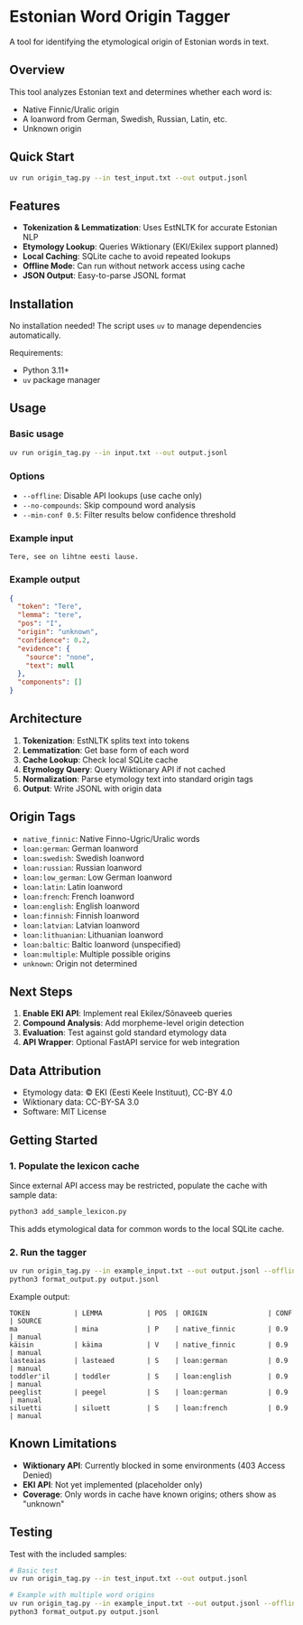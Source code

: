 # Estonian Word Origin Tagger

A tool for identifying the etymological origin of Estonian words in text.

## Overview

This tool analyzes Estonian text and determines whether each word is:
- Native Finnic/Uralic origin
- A loanword from German, Swedish, Russian, Latin, etc.
- Unknown origin

## Quick Start

```bash
uv run origin_tag.py --in test_input.txt --out output.jsonl
```

## Features

- **Tokenization & Lemmatization**: Uses EstNLTK for accurate Estonian NLP
- **Etymology Lookup**: Queries Wiktionary (EKI/Ekilex support planned)
- **Local Caching**: SQLite cache to avoid repeated lookups
- **Offline Mode**: Can run without network access using cache
- **JSON Output**: Easy-to-parse JSONL format

## Installation

No installation needed! The script uses `uv` to manage dependencies automatically.

Requirements:
- Python 3.11+
- `uv` package manager

## Usage

### Basic usage
```bash
uv run origin_tag.py --in input.txt --out output.jsonl
```

### Options
- `--offline`: Disable API lookups (use cache only)
- `--no-compounds`: Skip compound word analysis
- `--min-conf 0.5`: Filter results below confidence threshold

### Example input
```
Tere, see on lihtne eesti lause.
```

### Example output
```json
{
  "token": "Tere",
  "lemma": "tere",
  "pos": "I",
  "origin": "unknown",
  "confidence": 0.2,
  "evidence": {
    "source": "none",
    "text": null
  },
  "components": []
}
```

## Architecture

1. **Tokenization**: EstNLTK splits text into tokens
2. **Lemmatization**: Get base form of each word
3. **Cache Lookup**: Check local SQLite cache
4. **Etymology Query**: Query Wiktionary API if not cached
5. **Normalization**: Parse etymology text into standard origin tags
6. **Output**: Write JSONL with origin data

## Origin Tags

- `native_finnic`: Native Finno-Ugric/Uralic words
- `loan:german`: German loanword
- `loan:swedish`: Swedish loanword
- `loan:russian`: Russian loanword
- `loan:low_german`: Low German loanword
- `loan:latin`: Latin loanword
- `loan:french`: French loanword
- `loan:english`: English loanword
- `loan:finnish`: Finnish loanword
- `loan:latvian`: Latvian loanword
- `loan:lithuanian`: Lithuanian loanword
- `loan:baltic`: Baltic loanword (unspecified)
- `loan:multiple`: Multiple possible origins
- `unknown`: Origin not determined

## Next Steps

1. **Enable EKI API**: Implement real Ekilex/Sõnaveeb queries
2. **Compound Analysis**: Add morpheme-level origin detection
3. **Evaluation**: Test against gold standard etymology data
4. **API Wrapper**: Optional FastAPI service for web integration

## Data Attribution

- Etymology data: © EKI (Eesti Keele Instituut), CC-BY 4.0
- Wiktionary data: CC-BY-SA 3.0
- Software: MIT License

## Getting Started

### 1. Populate the lexicon cache

Since external API access may be restricted, populate the cache with sample data:

```bash
python3 add_sample_lexicon.py
```

This adds etymological data for common words to the local SQLite cache.

### 2. Run the tagger

```bash
uv run origin_tag.py --in example_input.txt --out output.jsonl --offline
python3 format_output.py output.jsonl
```

Example output:
```
TOKEN           | LEMMA           | POS  | ORIGIN               | CONF  | SOURCE
ma              | mina            | P    | native_finnic        | 0.9   | manual
käisin          | käima           | V    | native_finnic        | 0.9   | manual
lasteaias       | lasteaed        | S    | loan:german          | 0.9   | manual
toddler'il      | toddler         | S    | loan:english         | 0.9   | manual
peeglist        | peegel          | S    | loan:german          | 0.9   | manual
siluetti        | siluett         | S    | loan:french          | 0.9   | manual
```

## Known Limitations

- **Wiktionary API**: Currently blocked in some environments (403 Access Denied)
- **EKI API**: Not yet implemented (placeholder only)
- **Coverage**: Only words in cache have known origins; others show as "unknown"

## Testing

Test with the included samples:
```bash
# Basic test
uv run origin_tag.py --in test_input.txt --out output.jsonl

# Example with multiple word origins
uv run origin_tag.py --in example_input.txt --out output.jsonl --offline
python3 format_output.py output.jsonl
```

